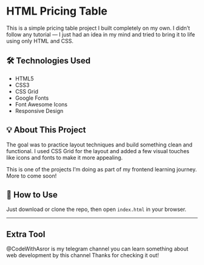 # HTML Pricing Table

This is a simple pricing table project I built completely on my own. I didn’t follow any tutorial — I just had an idea in my mind and tried to bring it to life using only HTML and CSS.

## 🛠 Technologies Used

- HTML5  
- CSS3  
- CSS Grid  
- Google Fonts  
- Font Awesome Icons  
- Responsive Design  

## 💡 About This Project

The goal was to practice layout techniques and build something clean and functional. I used CSS Grid for the layout and added a few visual touches like icons and fonts to make it more appealing.

This is one of the projects I’m doing as part of my frontend learning journey. More to come soon!

## 📂 How to Use

Just download or clone the repo, then open `index.html` in your browser.

---
## Extra Tool
@CodeWithAsror is my telegram channel you can learn something about web development by this channel
Thanks for checking it out!  

